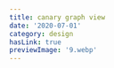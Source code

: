 ```yaml
---
title: canary graph view
date: '2020-07-01'
category: design
hasLink: true
previewImage: '9.webp'
---
```


